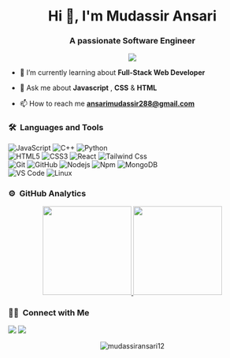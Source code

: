 <h1 align="center">Hi 👋, I'm Mudassir Ansari</h1>
<h3 align="center">A passionate Software Engineer</h3>
	
<p align="center">
  <img src="https://komarev.com/ghpvc/?username=mudassiransari12&color=blueviolet&style=flat">
</p>

- 🌱 I’m currently learning about **Full-Stack Web Developer**

- 💬 Ask me about **Javascript** , **CSS** & **HTML**

- 📫 How to reach me **ansarimudassir288@gmail.com**


	
### 🛠 &nbsp;Languages and Tools

![JavaScript](https://img.shields.io/badge/-JavaScript-%23F7DF1C?style=for-the-badge&logo=javascript&logoColor=000000&labelColor=%23F7DF1C&color=%23FFCE5A)
![C++](https://img.shields.io/badge/C%2B%2B-00599C?style=for-the-badge&logo=c%2B%2B&logoColor=white)
![Python](http://img.shields.io/badge/-Python-3776AB?style=for-the-badge&logo=python&logoColor=ffffff)
<br>
![HTML5](https://img.shields.io/badge/-HTML5-%23E44D27?style=for-the-badge&logo=html5&logoColor=ffffff)
![CSS3](https://img.shields.io/badge/-CSS3-%231572B6?style=for-the-badge&logo=css3)
![React](https://img.shields.io/badge/-React-61DAFB?style=for-the-badge&logo=react&logoColor=ffffff)
![Tailwind Css](https://img.shields.io/badge/Tailwind_CSS-38B2AC?style=for-the-badge&logo=tailwind-css&logoColor=white)
<br>
![Git](https://img.shields.io/badge/-Git-%23F05032?style=for-the-badge&logo=git&logoColor=%23ffffff)
![GitHub](https://img.shields.io/badge/-GitHub-181717?style=for-the-badge&logo=github)
![Nodejs](https://img.shields.io/badge/-Nodejs-339933?style=for-the-badge&logo=Node.js&logoColor=ffffff)
![Npm](https://img.shields.io/badge/-npm-CB3837?style=for-the-badge&logo=npm)
![MongoDB](https://img.shields.io/badge/MongoDB-4EA94B?style=for-the-badge&logo=mongodb&logoColor=white)
<br>
![VS Code](http://img.shields.io/badge/-VS%20Code-007ACC?style=for-the-badge&logo=visual-studio-code&logoColor=ffffff)
![Linux](http://img.shields.io/badge/-Linux-0078D6?style=for-the-badge&logo=linux&logoColor=ffffff)
<br/>

### ⚙️ &nbsp;GitHub Analytics

<p align="center">
<a href="https://github.com/mudassiransari12">
  <img height="180em" src="https://github-readme-stats-eight-theta.vercel.app/api?username=mudassiransari12&show_icons=true&theme=algolia&include_all_commits=true&count_private=true"/>
  <img height="180em" src="https://github-readme-stats-eight-theta.vercel.app/api/top-langs/?username=vivek9patel&layout=compact&langs_count=8&theme=algolia"/>
</a>
</p>

### 🤝🏻 &nbsp;Connect with Me

<p>
<!-- <a href="https://www.vivek9patel.com"><img src="https://img.shields.io/badge/-adityavsingh.com-3423A6?style=for-the-badge&logo=Google-Chrome&logoColor=white"/></a> -->
<a href="https://www.linkedin.com/in/md-mudassir-ansari-078168204/"><img src="https://img.shields.io/badge/-mudassiransari12-0077B5?style=flat&logo=Linkedin&logoColor=white"/></a>
<a href="mailto:ansarimudassir288@gmail.com"><img src="https://img.shields.io/badge/-ansarimudassir288@gmail.com-D14836?style=flat&logo=Gmail&logoColor=white"/></a>
</p>
<p align="center"><img align="center" src="https://github-readme-streak-stats.herokuapp.com/?user=mudassiransari12&" alt="mudassiransari12" /></p>
